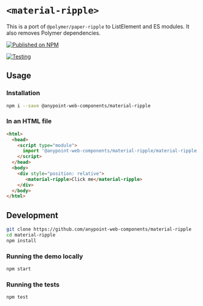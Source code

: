 # `<material-ripple>`

This is a port of `@polymer/paper-ripple` to ListElement and ES modules. It also removes Polymer dependencies.

[![Published on NPM](https://img.shields.io/npm/v/@anypoint-web-components/material-ripple.svg)](https://www.npmjs.com/package/@anypoint-web-components/material-ripple)

[![Testing](https://github.com/anypoint-web-components/material-ripple/actions/workflows/deployment.yml/badge.svg)](https://github.com/anypoint-web-components/material-ripple/actions/workflows/deployment.yml)

## Usage

### Installation

```sh
npm i --save @anypoint-web-components/material-ripple
```

### In an HTML file

```html
<html>
  <head>
    <script type="module">
      import '@anypoint-web-components/material-ripple/material-ripple.js';
    </script>
  </head>
  <body>
    <div style="position: relative">
       <material-ripple>Click me</material-ripple>
    </div>
  </body>
</html>
```

## Development

```sh
git clone https://github.com/anypoint-web-components/material-ripple
cd material-ripple
npm install
```

### Running the demo locally

```sh
npm start
```

### Running the tests

```sh
npm test
```
